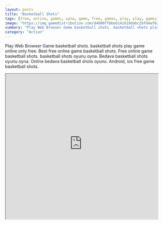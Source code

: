 ```yaml
---
layout: posts
title: "Basketball Shots"
tags: [free, online, games, oyna, game, free, games, play, play, games]
image: "https://img.gamedistribution.com/d4800ffbbeb141619dabc2bfd4af6299.jpg"
summary: "Play Web Browser Game basketball shots. basketball shots play game online only free. Best free online game basketball shots. Free online game basketball shots. basketball shots oyunu oyna. Bedava basketball shots oyunu oyna. Online bedava basketball shots oyunu. Android, ios free game basketball shots."
category: "Action"
---
```


Play Web Browser Game basketball shots. basketball shots play game online only free. Best free online game basketball shots. Free online game basketball shots. basketball shots oyunu oyna. Bedava basketball shots oyunu oyna. Online bedava basketball shots oyunu. Android, ios free game basketball shots.

<iframe width="100%" height="480px;" src="https://html5.gamedistribution.com/d4800ffbbeb141619dabc2bfd4af6299/"></iframe>